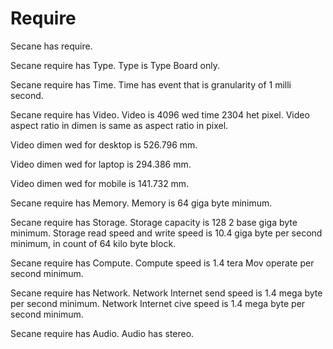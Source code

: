 # Require

Secane has require.

Secane require has Type.
Type is Type Board only.

Secane require has Time.
Time has event that is granularity of 1 milli second.

Secane require has Video.
Video is 4096 wed time 2304 het pixel.
Video aspect ratio in dimen is same as aspect ratio in pixel.

Video dimen wed for desktop is 526.796 mm.

Video dimen wed for laptop is 294.386 mm.

Video dimen wed for mobile is 141.732 mm.

Secane require has Memory.
Memory is 64 giga byte minimum.

Secane require has Storage.
Storage capacity is 128 2 base giga byte minimum.
Storage read speed and write speed is 10.4 giga byte per second minimum,
in count of 64 kilo byte block.

Secane require has Compute.
Compute speed is 1.4 tera Mov operate per second minimum.

Secane require has Network.
Network Internet send speed is 1.4 mega byte per second minimum.
Network Internet cive speed is 1.4 mega byte per second minimum.

Secane require has Audio.
Audio has stereo.
